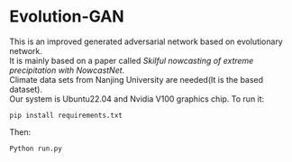 # Evolution-GAN
This is an improved generated adversarial  network based on evolutionary network.  
It is mainly based on a paper called *Skilful nowcasting of extreme precipitation with NowcastNet*.    
Climate data sets from Nanjing University are needed(It is the based dataset).  
Our system is Ubuntu22.04 and Nvidia V100 graphics chip.
To run it: 
```
pip install requirements.txt
```  
Then:  
```
Python run.py
```
